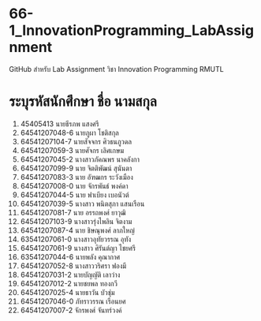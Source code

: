 # 66-1_InnovationProgramming_LabAssignment
GitHub สำหรับ Lab Assignment วิชา Innovation Programming RMUTL
# ระบุรหัสนักศึกษา ชื่อ นามสกุล
1. 45405413 นายธีรภพ แสงศรี
2. 64541207048-6 นายภูผา โชติสกุล
3. 64541207104-7 นายสัจจกร ศิวธนภูวดล
4. 64541207059-3 นายศัจกร เลิศเกษม
4. 64541207045-2 นางสาวภัคณพร  นาคลังกา
5. 64541207099-9 นาย จิตติพัฒน์ สุนันตา
14. 64541207083-3 นาย อัฑฒกร ระวังเมือง
15. 64541207008-0 นาย จักรพันธ์  พงค์ดา
16. 64541207044-5 นาย ฟาเบียง เบอนัวต์
23. 64541207039-5 นางสาว พนิตสุภา  แสนเรือน
6. 64541207081-7 นาย อรรถพงศ์ ยาวุฒิ
20. 64541207103-9 นางสาวรุ่งไพลิน จิตงาม
18. 64541207087-4 นาย ชิษณุพงศ์ ลาภใหญ่
19. 63541207061-0 นางสาวอุทัยวรรณ อุทัง
26. 64541207061-9 นางสาว ศิรันต์ญา ไชยศรี
27. 63541207044-6 นายพลัง คุณากาศ
29. 64541207052-8 นางสาววริศรา ฟองมี
30. 64541207031-2 นายบัญญัติ เลาว่าง
31. 64541207012-2 นายชยพล ทองกวี
32. 64541207025-4 นายธาวัน บัวชุ่ม
33. 64541207046-0 ภัทราวรรณ เรือนยศ
34. 64541207007-2 จักรพงศ์ จันทร์วงค์
